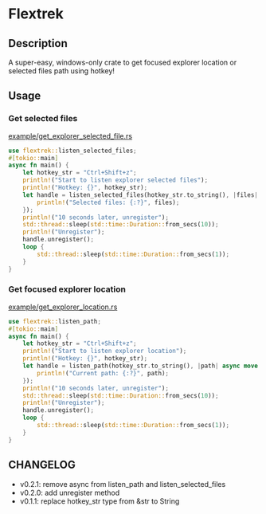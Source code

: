 # Flextrek

## Description

A super-easy, windows-only crate to get focused explorer location or selected files path using hotkey!

## Usage

### Get selected files

[example/get_explorer_selected_file.rs](example/get_explorer_selected_file.rs)

```Rust
use flextrek::listen_selected_files;
#[tokio::main]
async fn main() {
    let hotkey_str = "Ctrl+Shift+z";
    println!("Start to listen explorer selected files");
    println!("Hotkey: {}", hotkey_str);
    let handle = listen_selected_files(hotkey_str.to_string(), |files| async move {
        println!("Selected files: {:?}", files);
    });
    println!("10 seconds later, unregister");
    std::thread::sleep(std::time::Duration::from_secs(10));
    println!("Unregister");
    handle.unregister();
    loop {
        std::thread::sleep(std::time::Duration::from_secs(1));
    }
}
```

### Get focused explorer location

[example/get_explorer_location.rs](example/get_explorer_location.rs)

```Rust
use flextrek::listen_path;
#[tokio::main]
async fn main() {
    let hotkey_str = "Ctrl+Shift+z";
    println!("Start to listen explorer location");
    println!("Hotkey: {}", hotkey_str);
    let handle = listen_path(hotkey_str.to_string(), |path| async move {
        println!("Current path: {:?}", path);
    });
    println!("10 seconds later, unregister");
    std::thread::sleep(std::time::Duration::from_secs(10));
    println!("Unregister");
    handle.unregister();
    loop {
        std::thread::sleep(std::time::Duration::from_secs(1));
    }
}
```

## CHANGELOG

- v0.2.1: remove async from listen_path and listen_selected_files
- v0.2.0: add unregister method
- v0.1.1: replace hotkey_str type from &str to String